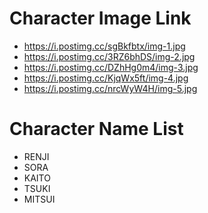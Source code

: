 # Character Image Link

- https://i.postimg.cc/sgBkfbtx/img-1.jpg
- https://i.postimg.cc/3RZ6bhDS/img-2.jpg
- https://i.postimg.cc/DZhHg0m4/img-3.jpg
- https://i.postimg.cc/KjqWx5ft/img-4.jpg
- https://i.postimg.cc/nrcWyW4H/img-5.jpg

# Character Name List

- RENJI
- SORA
- KAITO
- TSUKI
- MITSUI
